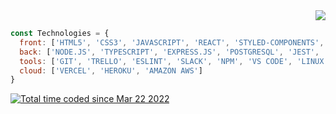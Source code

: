 <div align="right">
<!-- <a href="https://www.linkedin.com/in/mateus-figueiredo-pereira/"><img src="https://img.shields.io/badge/-LinkedIn-black.svg?style=for-the-badge&logo=linkedin&colorB=blue" /></a> -->
<a href="https://visitorbadge.io/status?path=https%3A%2F%2Fgithub.com%2Fkirodoras"><img src="https://api.visitorbadge.io/api/visitors?path=https%3A%2F%2Fgithub.com%2Fkirodoras&labelColor=%23014d99&countColor=%23fc5310" /></a>
</div>

```js
const Technologies = {
  front: ['HTML5', 'CSS3', 'JAVASCRIPT', 'REACT', 'STYLED-COMPONENTS', 'CYPRESS'],
  back: ['NODE.JS', 'TYPESCRIPT', 'EXPRESS.JS', 'POSTGRESQL', 'JEST', 'DOCKER', 'PRISMA', 'MONGODB'],
  tools: ['GIT', 'TRELLO', 'ESLINT', 'SLACK', 'NPM', 'VS CODE', 'LINUX', 'FIGMA'],
  cloud: ['VERCEL', 'HEROKU', 'AMAZON AWS']
}
```
<a href="https://wakatime.com/@15514ff3-6114-4a93-a1ce-60b3597c455c"><img src="https://wakatime.com/badge/user/15514ff3-6114-4a93-a1ce-60b3597c455c.svg" alt="Total time coded since Mar 22 2022" /></a>
